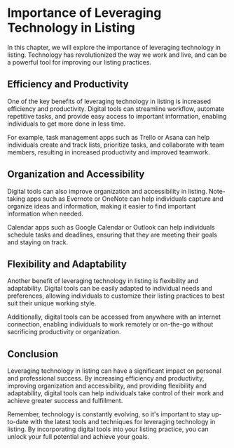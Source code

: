 Importance of Leveraging Technology in Listing
============================================================================================

In this chapter, we will explore the importance of leveraging technology in listing. Technology has revolutionized the way we work and live, and can be a powerful tool for improving our listing practices.

Efficiency and Productivity
---------------------------

One of the key benefits of leveraging technology in listing is increased efficiency and productivity. Digital tools can streamline workflow, automate repetitive tasks, and provide easy access to important information, enabling individuals to get more done in less time.

For example, task management apps such as Trello or Asana can help individuals create and track lists, prioritize tasks, and collaborate with team members, resulting in increased productivity and improved teamwork.

Organization and Accessibility
------------------------------

Digital tools can also improve organization and accessibility in listing. Note-taking apps such as Evernote or OneNote can help individuals capture and organize ideas and information, making it easier to find important information when needed.

Calendar apps such as Google Calendar or Outlook can help individuals schedule tasks and deadlines, ensuring that they are meeting their goals and staying on track.

Flexibility and Adaptability
----------------------------

Another benefit of leveraging technology in listing is flexibility and adaptability. Digital tools can be easily adapted to individual needs and preferences, allowing individuals to customize their listing practices to best suit their unique working style.

Additionally, digital tools can be accessed from anywhere with an internet connection, enabling individuals to work remotely or on-the-go without sacrificing productivity or organization.

Conclusion
----------

Leveraging technology in listing can have a significant impact on personal and professional success. By increasing efficiency and productivity, improving organization and accessibility, and providing flexibility and adaptability, digital tools can help individuals take control of their work and achieve greater success and fulfillment.

Remember, technology is constantly evolving, so it's important to stay up-to-date with the latest tools and techniques for leveraging technology in listing. By incorporating digital tools into your listing practice, you can unlock your full potential and achieve your goals.
